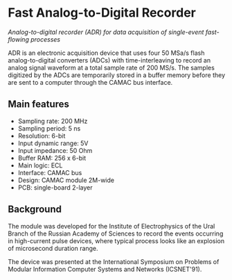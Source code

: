 # Fast Analog-to-Digital Recorder

*Analog-to-digital recorder (ADR) for data acquisition of single-event fast-flowing processes*

ADR is an electronic acquisition device that uses four 50 MSa/s flash analog-to-digital converters (ADCs) with time-interleaving to record an analog signal waveform at a total sample rate of 200 MS/s. The samples digitized by the ADCs are temporarily stored in a buffer memory before they are sent to a computer through the CAMAC bus interface.

## Main features

* Sampling rate: 200 MHz
* Sampling period: 5 ns
* Resolution: 6-bit
* Input dynamic range: 5V
* Input impedance: 50 Ohm
* Buffer RAM: 256 x 6-bit
* Main logic: ECL
* Interface: CAMAC bus
* Design: CAMAC module 2M-wide
* PCB: single-board 2-layer

## Background

The module was developed for the Institute of Electrophysics of the Ural Branch of the Russian Academy of Sciences to record the events occurring in high-current pulse devices, where typical process looks like an explosion of microsecond duration range.

The device was presented at the International Symposium on Problems of Modular Information Computer Systems and Networks (ICSNET'91).
